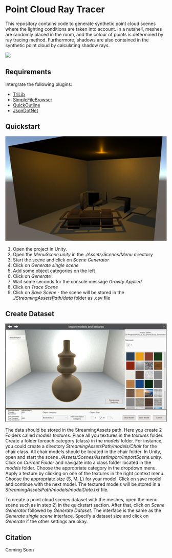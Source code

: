 # Point Cloud Ray Tracer

This repository contains code to generate synthetic point cloud scenes where the lighting conditions are taken into account. In a nutshell, meshes are randomly placed in the room, and the colour of points is determined by ray tracing method. Furthermore, shadows are also contained in the synthetic point cloud by calculating shadow rays.  

<img src="./Figures/GeneratedPointCloud.jpg" width="800"/>

## Requirements

Intergrate the following plugins:

* [TriLib](https://assetstore.unity.com/packages/tools/modeling/trilib-2-model-loading-package-157548)
* [SimpleFileBrowser](https://assetstore.unity.com/packages/tools/gui/runtime-file-browser-113006)
* [QuickOutline](https://github.com/chrisnolet/QuickOutline)
* [JsonDotNet](https://docs.unity3d.com/Packages/com.unity.nuget.newtonsoft-json@3.0/manual/index.html)

## Quickstart

<img src="./Figures/GeneratedScene.jpg" width="800"/>

1) Open the project in Unity. 
2) Open the *MenuScene.unity* in the *./Assets/Scenes/Menu* directory
3) Start the scene and click on *Scene Generator*
4) Click on *Generate single scene*
5) Add some object categories on the left
6) Click on *Generate*
7) Wait some seconds for the console message *Gravity Applied*
8) Click on *Trace Scene*
9) Click on *Save Scene* - the scene will be stored in the *./StreamingAssetsPath/data* folder as .csv file

## Create Dataset

<img src="./Figures/ImportScene.jpg" width="800"/>

The data should be stored in the StreamingAssets path. Here you create 2 Folders called *models* *textures*. Place all you textures in the *textures* folder. Create a folder foreach category (class) in the *models* folder. For instance, you could create a directory *StreamingAssetsPath/models/Chair* for the chair class. All chair models should be located in the chair folder. In Unity, open and start the scene *./Assets/Scenes/AssetImport/ImportScene.unity*. Click on *Current Folder* and navigate into a class folder located in the *models* folder. Choose the appropriate category in the dropdown menu. Apply a texture by clicking on one of the textures in the right context menu. Choose the appropriate size (S, M, L) for your model. Click on save model and continue with the next model. The textured models will be stored in a *StreamingAssetsPath/models/modelData.txt* file.

To create a point cloud scenes dataset with the meshes, open the menu scene such as in step 2) in the quickstart section. After that, click on *Scene Generator* followed by *Generate Dataset*. The interface is the same as the *Generate single scene* interface. Specify a dataset size and click on *Generate* if the other settings are okay.

## Citation

Coming Soon
